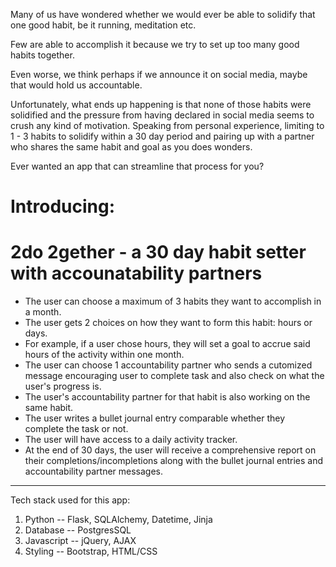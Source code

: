 Many of us have wondered whether we would ever be able to solidify that one good habit, be it running, meditation etc. 

Few are able to accomplish it because we try to set up too many good habits together.

Even worse, we think perhaps if we announce it on social media, maybe that would hold us accountable. 

Unfortunately, what ends up happening is that none of those habits were solidified and the pressure from having declared 
in social media seems to crush any kind of motivation. Speaking from personal experience, limiting to 1 - 3 habits to solidify
within a 30 day period and pairing up with a partner who shares the same habit and goal as you does wonders.

Ever wanted an app that can streamline that process for you?

# Introducing:

# 2do 2gether - a 30 day habit setter with accounatability partners
* The user can choose a maximum of 3 habits they want to accomplish in a month.
* The user gets 2 choices on how they want to form this habit: hours or days.
* For example, if a user chose hours, they will set a goal to accrue said hours of the activity within one month. 
* The user can choose 1 accountability partner who sends a cutomized message encouraging user to complete task and also check on what the user's progress is.
* The user's accountability partner for that habit is also working on the same habit. 
* The user writes a bullet journal entry comparable whether they complete the task or not.
* The user will have access to a daily activity tracker.
* At the end of 30 days, the user will receive a comprehensive report on their completions/incompletions along with the bullet journal entries and accountability partner messages. 
***
Tech stack used for this app: 
1. Python -- Flask, SQLAlchemy, Datetime, Jinja
2. Database -- PostgresSQL
3. Javascript -- jQuery, AJAX
4. Styling -- Bootstrap, HTML/CSS
